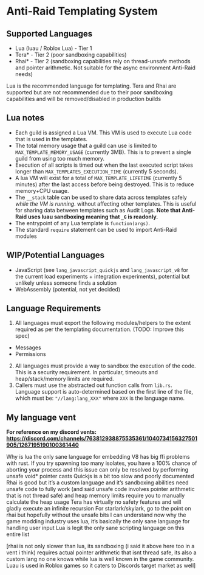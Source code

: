 # Anti-Raid Templating System

## Supported Languages

- Lua (luau / Roblox Lua) - Tier 1
- Tera* - Tier 2 (poor sandboxing capabilities)
- Rhai* - Tier 2 (sandboxing capabilities rely on thread-unsafe methods and pointer arithmetic. Not suitable for the async environment Anti-Raid needs)

Lua is the recommended language for templating. Tera and Rhai are supported but are not recommended due to their poor sandboxing capabilities and will be removed/disabled in production builds

## Lua notes

- Each guild is assigned a Lua VM. This VM is used to execute Lua code that is used in the templates.
- The total memory usage that a guild can use is limited to ``MAX_TEMPLATE_MEMORY_USAGE`` (currently 3MB). This is to prevent a single guild from using too much memory.
- Execution of all scripts is timed out when the last executed script takes longer than ``MAX_TEMPLATES_EXECUTION_TIME`` (currently 5 seconds).
- A lua VM will exist for a total of ``MAX_TEMPLATE_LIFETIME`` (currently 5 minutes) after the last access before being destroyed. This is to reduce memory+CPU usage.
- The ``__stack`` table can be used to share data across templates safely *while the VM is running*. without affecting other templates. This is useful for sharing data between templates such as Audit Logs. **Note that Anti-Raid uses luau sandboxing meaning that `_G` is readonly.**
- The entrypoint of any Lua template is ``function(args)``. 
- The standard ``require`` statement can be used to import Anti-Raid modules

## WIP/Potential Languages

- JavaScript (see ``lang_javascript_quickjs`` and ``lang_javascript_v8`` for the current load experiments + integration experiments), potential but unlikely unless someone finds a solution
- WebAssembly (potential, not yet decided)

## Language Requirements

1. All languages must export the following modules/helpers to the extent required as per the templating documentation. (TODO: Improve this spec)

- Messages
- Permissions

2. All languages must provide a way to sandbox the execution of the code. This is a security requirement. In particular, timeouts and heap/stack/memory limits are required.
3. Callers must use the abstracted out function calls from ``lib.rs``. Language support is auto-determined based on the first line of the file, which must be: ``"//lang:lang_XXX"`` where ``XXX`` is the language name.

## My language vent

**For reference on my discord vents: https://discord.com/channels/763812938875535361/1040734156327501905/1267195190100361440**

Why is lua the only sane language for embedding
V8 has big ffi problems with rust. If you try spawning too many isolates, you have a 100% chance of aborting your process and this issue can only be resolved by performing unsafe void* pointer casts 
Quickjs is a bit too slow and poorly documented 
Rhai is good but it’s a custom language and it’s sandboxing abilities need unsafe code to fully work (and said unsafe code involves pointer arithmetic that is not thread safe) and heap memory limits require you to manually calculate the heap usage 
Tera has virtually no safety features and will gladly execute an infinite recursion
For starlark/skylark, go to the point on rhai but hopefully without the unsafe bits
I can understand now why the game modding industry uses lua, it’s basically the only sane language for handling user input
Lua is legit the only sane scripting language on this entire list

[rhai is not only slower than lua, its sandboxing (i said it above here too in a vent i think) requires actual pointer arithmetic that isnt thread safe, its also a custom lang no one knows while lua is well known in the game community. Luau is used in Roblox games so it caters to Discords target market as well]